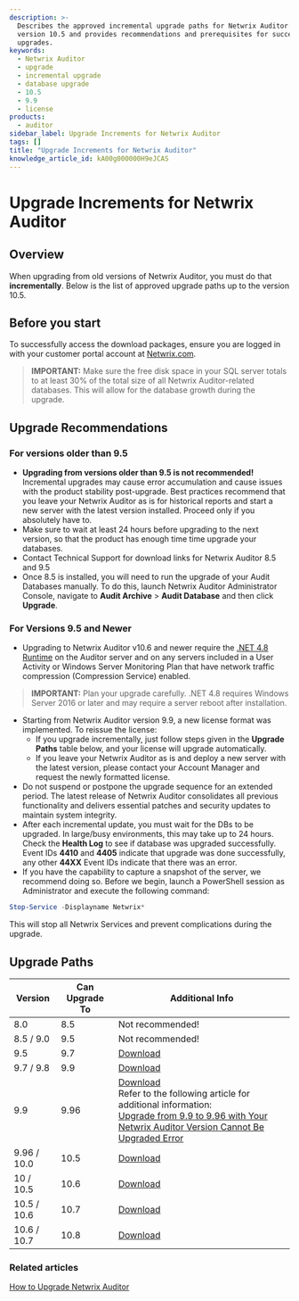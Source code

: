 ```yaml
---
description: >-
  Describes the approved incremental upgrade paths for Netwrix Auditor up to
  version 10.5 and provides recommendations and prerequisites for successful
  upgrades.
keywords:
  - Netwrix Auditor
  - upgrade
  - incremental upgrade
  - database upgrade
  - 10.5
  - 9.9
  - license
products:
  - auditor
sidebar_label: Upgrade Increments for Netwrix Auditor
tags: []
title: "Upgrade Increments for Netwrix Auditor"
knowledge_article_id: kA00g000000H9eJCAS
---
```


# Upgrade Increments for Netwrix Auditor

## Overview

When upgrading from old versions of Netwrix Auditor, you must do that **incrementally**. Below is the list of approved upgrade paths up to the version 10.5.

## Before you start

To successfully access the download packages, ensure you are logged in with your customer portal account at [Netwrix.com](https://www.netwrix.com/my_account.html).

> **IMPORTANT:** Make sure the free disk space in your SQL server totals to at least 30% of the total size of all Netwrix Auditor-related databases. This will allow for the database growth during the upgrade.

## Upgrade Recommendations

### For versions older than 9.5

- **Upgrading from versions older than 9.5 is not recommended!** Incremental upgrades may cause error accumulation and cause issues with the product stability post-upgrade. Best practices recommend that you leave your Netwrix Auditor as is for historical reports and start a new server with the latest version installed. Proceed only if you absolutely have to.
- Make sure to wait at least 24 hours before upgrading to the next version, so that the product has enough time time upgrade your databases.
- Contact Technical Support for download links for Netwrix Auditor 8.5 and 9.5
- Once 8.5 is installed, you will need to run the upgrade of your Audit Databases manually. To do this, launch Netwrix Auditor Administrator Console, navigate to **Audit Archive** > **Audit Database** and then click **Upgrade**.

### For Versions 9.5 and Newer

- Upgrading to Netwrix Auditor v10.6 and newer require the [.NET 4.8 Runtime](https://dotnet.microsoft.com/en-us/download/dotnet-framework/net48) on the Auditor server and on any servers included in a User Activity or Windows Server Monitoring Plan that have network traffic compression (Compression Service) enabled.

> **IMPORTANT:** Plan your upgrade carefully. .NET 4.8 requires Windows Server 2016 or later and may require a server reboot after installation.

- Starting from Netwrix Auditor version 9.9, a new license format was implemented. To reissue the license:
  - If you upgrade incrementally, just follow steps given in the **Upgrade Paths** table below, and your license will upgrade automatically.
  - If you leave your Netwrix Auditor as is and deploy a new server with the latest version, please contact your Account Manager and request the newly formatted license.
- Do not suspend or postpone the upgrade sequence for an extended period. The latest release of Netwrix Auditor consolidates all previous functionality and delivers essential patches and security updates to maintain system integrity.
- After each incremental update, you must wait for the DBs to be upgraded. In large/busy environments, this may take up to 24 hours. Check the **Health Log** to see if database was upgraded successfully. Event IDs **4410** and **4405** indicate that upgrade was done successfully, any other **44XX** Event IDs indicate that there was an error.
- If you have the capability to capture a snapshot of the server, we recommend doing so. Before we begin, launch a PowerShell session as Administrator and execute the following command:

```powershell
Stop-Service -Displayname Netwrix*
```

This will stop all Netwrix Services and prevent complications during the upgrade.

## Upgrade Paths

| Version        | Can Upgrade To | Additional Info |
|----------------|----------------|-----------------|
| 8.0            | 8.5            | Not recommended! |
| 8.5 / 9.0      | 9.5            | Not recommended! |
| 9.5            | 9.7            | [Download](https://www.netwrix.com/my_products.html) |
| 9.7 / 9.8      | 9.9            | [Download](https://www.netwrix.com/my_products.html) |
| 9.9            | 9.96           | [Download](https://www.netwrix.com/my_products.html)<br />Refer to the following article for additional information:<br /> [Upgrade from 9.9 to 9.96 with Your Netwrix Auditor Version Cannot Be Upgraded Error](/docs/kb/auditor/upgrade_from_9.9_to_9.96_with_your_netwrix_auditor_version_cannot_be_upgraded_error.md)|
| 9.96 / 10.0    | 10.5           | [Download](https://www.netwrix.com/my_products.html) |
| 10 / 10.5      | 10.6           | [Download](https://www.netwrix.com/my_products.html) |
| 10.5 / 10.6    | 10.7           | [Download](https://www.netwrix.com/my_products.html) |
| 10.6 / 10.7    | 10.8           | [Download](https://www.netwrix.com/my_products.html) |

### Related articles

[How to Upgrade Netwrix Auditor](/docs/kb/auditor/how-to-upgrade-netwrix-auditor.md)

